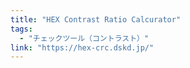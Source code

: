 ```yaml
---
title: "HEX Contrast Ratio Calcurator"
tags:
  - "チェックツール（コントラスト）"
link: "https://hex-crc.dskd.jp/"
---
```

